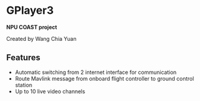 # GPlayer3

**NPU COAST project**

Created by Wang Chia Yuan
## Features
* Automatic switching from 2 internet interface for communication
* Route Mavlink message from onboard flight controller to ground control station
* Up to 10 live video channels

